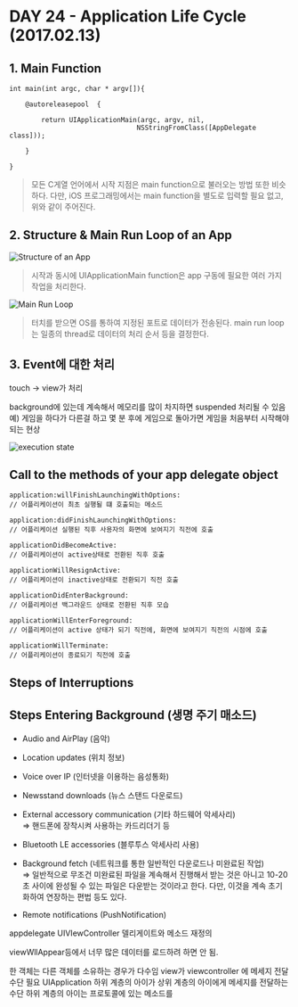 # DAY 24 - Application Life Cycle (2017.02.13)

## 1. Main Function
```objc
int main(int argc, char * argv[]){
	
	@autoreleasepool  {
		
		return UIApplicationMain(argc, argv, nil,
								NSStringFromClass([AppDelegate class]));
	
	}

}
```

> 모든 C게열 언어에서 시작 지점은 main function으로 불러오는 방법 또한 비슷하다. 다만, iOS 프로그래밍에서는 main function을 별도로 입력할 필요 없고, 위와 같이 주어진다. 

## 2. Structure & Main Run Loop of an App
![Structure of an App](https://developer.apple.com/library/content/documentation/iPhone/Conceptual/iPhoneOSProgrammingGuide/Art/core_objects_2x.png)

> 시작과 동시에 UIApplicationMain function은 app 구동에 필요한 여러 가지 작업을 처리한다.  

![Main Run Loop](http://res.cloudinary.com/eightcruz/image/upload/v1477382200/lgb7a2k7q9z2jy9buuqg.png)

> 터치를 받으면 OS를 통하여 지정된 포트로 데이터가 전송된다. 
main run loop는 일종의 thread로 데이터의 처리 순서 등을 결정한다.  

## 3. Event에 대한 처리 
 

touch -> view가 처리 

background에 있는데 계속해서 메모리를 많이 차지하면 suspended 처리될 수 있음 
예) 게임을 하다가 다른걸 하고 몇 분 후에 게임으로 돌아가면 게임을 처음부터 시작해야 되는 현상  

![execution state](https://developer.apple.com/library/content/documentation/iPhone/Conceptual/iPhoneOSProgrammingGuide/Art/high_level_flow_2x.png)

## Call to the methods of your app delegate object

```objc
application:willFinishLaunchingWithOptions:
// 어플리케이션이 최초 실행될 떄 호출되는 메소드  

application:didFinishLaunchingWithOptions:
// 어플리케이션 실행된 직후 사용자의 화면에 보여지기 직전에 호출  

applicationDidBecomeActive:
// 어플리케이션이 active상태로 전환된 직후 호출

applicationWillResignActive:
// 어플리케이션이 inactive상태로 전환되기 직전 호출

applicationDidEnterBackground:
// 어플리케이션 백그라운드 상태로 전환된 직후 모습 

applicationWillEnterForeground:
// 어플리케이션이 active 상태가 되기 직전에, 화면에 보여지기 직전의 시점에 호출

applicationWillTerminate:
// 어플리케이션이 종료되기 직전에 호출
```

## Steps of Interruptions

## Steps Entering Background (생명 주기 매소드)

- Audio and AirPlay (음악)

- Location updates (위치 정보)

- Voice over IP (인터넷을 이용하는 음성통화)

- Newsstand downloads (뉴스 스탠드 다운로드)

- External accessory communication (기타 하드웨어 악세사리)  
=> 핸드폰에 장착시켜 사용하는 카드리더기 등

- Bluetooth LE accessories (블루투스 악세사리 사용)

- Background fetch (네트워크를 통한 일반적인 다운로드나 미완료된 작업)  
=> 일반적으로 무조건 미완료된 파일을 계속해서 진행해서 받는 것은 아니고 10-20초 사이에 완성될 수 있는 파일은 다운받는 것이라고 한다. 다만, 이것을 계속 초기화하여 연장하는 편법 등도 있다.  

- Remote notifications (PushNotification)


appdelegate UIVIewController 델리게이트와 메소드 재정의

viewWllAppear등에서 너무 많은 데이터를 로드하려 하면 안 됨.  


한 객체는 다른 객체를 소유하는 경우가 다수임
view가 viewcontroller 에 메세지 전달 수단 필요
UIApplication 
하위 계층의 아이가 상위 계층의 아이에게 메세지를 전달하는 수단
하위 계층의 아이는 프로토콜에 있는 메소드를          
